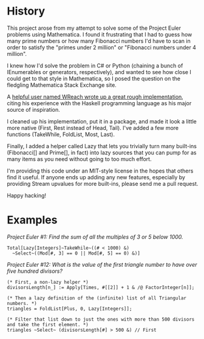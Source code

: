 History
=======

This project arose from my attempt to solve some of the Project Euler
problems using Mathematica. I found it frustrating that I had to guess
how many prime numbers or how many Fibonacci numbers I'd have to scan
in order to satisfy the "primes under 2 million" or "Fibonacci numbers
under 4 million".

I knew how I'd solve the problem in C# or Python (chaining a bunch of
IEnumerables or generators, respectively), and wanted to see how close
I could get to that style in Mathematica, so I posed the question on
the fledgling Mathematica Stack Exchange site.

A [helpful user named WReach wrote up a great rough implementation][1],
citing his experience with the Haskell programming language as his
major source of inspiration.

I cleaned up his implementation, put it in a package, and made it look
a little more native (First, Rest instead of Head, Tail). I've added a
few more functions (TakeWhile, FoldList, Most, Last).

Finally, I added a helper called Lazy that lets you trivially
turn many built-ins (Fibonacci[] and Prime[], in fact) into lazy
sources that you can pump for as many items as you need without going
to too much effort.

I'm providing this code under an MIT-style license in the hopes that
others find it useful. If anyone ends up adding any new features,
especially by providing Stream upvalues for more built-ins, please
send me a pull request.

Happy hacking!

Examples
========
*Project Euler #1: Find the sum of all the multiples of 3 or 5 below 1000.*

```
Total[Lazy[Integers]~TakeWhile~((# < 1000) &)
  ~Select~((Mod[#, 3] == 0 || Mod[#, 5] == 0) &)]
```

*Project Euler #12: What is the value of the first triangle number to have over five hundred divisors?*
```
(* First, a non-lazy helper *)
divisorsLength[n_] := Apply[Times, #[[2]] + 1 & /@ FactorInteger[n]];

(* Then a lazy definition of the (infinite) list of all Triangular numbers. *)
triangles = FoldList[Plus, 0, Lazy[Integers]];

(* Filter that list down to just the ones with more than 500 divisors and take the first element. *)
triangles ~Select~ (divisorsLength[#] > 500 &) // First

```


  [1]: http://mathematica.stackexchange.com/a/885/178
